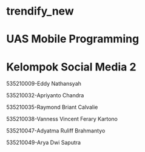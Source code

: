 # trendify_new
# UAS Mobile Programming

<h1>Kelompok Social Media 2</h1>
  <p>535210009-Eddy Nathansyah</p>
  <p>535210032-Apriyanto Chandra</p>
  <p>535210035-Raymond Briant Calvalie</p>
  <p>535210038-Vanness Vincent Ferary Kartono</p>
  <p>535210047-Adyatma Ruliff Brahmantyo</p>
  <p>535210049-Arya Dwi Saputra</p>
